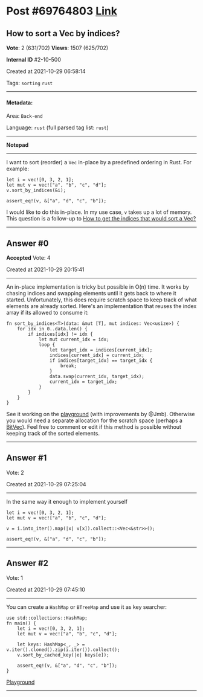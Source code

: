 
# Post \#69764803 [Link](https://stackoverflow.com/questions/69764803/)

## How to sort a Vec by indices?

**Vote**: 2 (631/702) **Views**: 1507 (625/702) 

**Internal ID** \#2-10-500

Created at 2021-10-29 06:58:14

Tags: `sorting` `rust`

----------

#### Metadata:

Area: `Back-end`

Language: `rust` (full parsed tag list: `rust`)

----------

**Notepad**


----------

I want to sort (reorder) a `Vec` in-place by a predefined ordering in Rust.
For example:
```
let i = vec![0, 3, 2, 1];
let mut v = vec!["a", "b", "c", "d"];
v.sort_by_indices(&i);

assert_eq!(v, &["a", "d", "c", "b"]);
```

I would like to do this in-place. In my use case, `v` takes up a lot of memory.
This question is a follow-up to [How to get the indices that would sort a Vec?](https://stackoverflow.com/q/69764050/5299417)


----------
        
## Answer \#0

**Accepted** Vote: 4

Created at 2021-10-29 20:15:41

------------

An in-place implementation is tricky but possible in O(n) time. It works by chasing indices and swapping elements until it gets back to where it started. Unfortunately, this does require scratch space to keep track of what elements are already sorted. Here's an implementation that reuses the index array if its allowed to consume it:
```
fn sort_by_indices<T>(data: &mut [T], mut indices: Vec<usize>) {
    for idx in 0..data.len() {
        if indices[idx] != idx {
            let mut current_idx = idx;
            loop {
                let target_idx = indices[current_idx];
                indices[current_idx] = current_idx;
                if indices[target_idx] == target_idx {
                    break;
                }
                data.swap(current_idx, target_idx);
                current_idx = target_idx;
            }
        }
    }
}
```

See it working on the [playground](https://play.rust-lang.org/?version=nightly&mode=debug&edition=2021&gist=09ea063130afcc51d44b38176eb2c24b) (with improvements by @Jmb).
Otherwise you would need a separate allocation for the scratch space (perhaps a [BitVec](https://docs.rs/bitvec/0.22.3/bitvec/vec/struct.BitVec.html)). Feel free to comment or edit if this method is possible without keeping track of the sorted elements.


------------
    
    
## Answer \#1

 Vote: 2

Created at 2021-10-29 07:25:04

------------

In the same way it enough to implement yourself
```
let i = vec![0, 3, 2, 1];
let mut v = vec!["a", "b", "c", "d"];

v = i.into_iter().map(|x| v[x]).collect::<Vec<&str>>();

assert_eq!(v, &["a", "d", "c", "b"]);
```



------------
    
    
## Answer \#2

 Vote: 1

Created at 2021-10-29 07:45:10

------------

You can create a `HashMap` or `BTreeMap`  and use it as key searcher:
```
use std::collections::HashMap;
fn main() {
    let i = vec![0, 3, 2, 1];
    let mut v = vec!["a", "b", "c", "d"];

    let keys: HashMap<_, _> = v.iter().cloned().zip(i.iter()).collect();
    v.sort_by_cached_key(|e| keys[e]);

    assert_eq!(v, &["a", "d", "c", "b"]);
}
```

[Playground](https://play.rust-lang.org/?version=stable&mode=debug&edition=2021&gist=0dbc1e185c0d32399466798d58d0af82)


------------
    
    